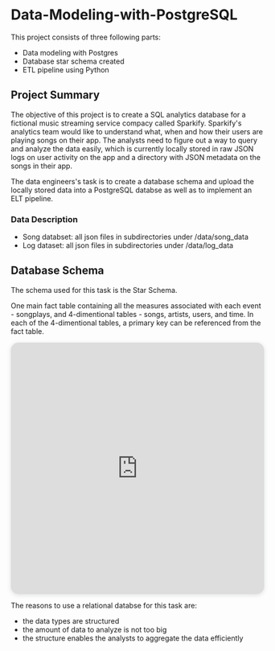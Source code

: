 # Data-Modeling-with-PostgreSQL

This project consists of three following parts: 
* Data modeling with Postgres
* Database star schema created 
* ETL pipeline using Python

## Project Summary 

The objective of this project is to create a SQL analytics database for a fictional music streaming service compacy called Sparkify. Sparkify's analytics team would like to 
understand what, when and how their users are playing songs on their app. The analysts need to figure out a way to query and analyze the data easily, which
is currently locally stored in raw JSON logs on user activity on the app and a directory with JSON metadata on the songs in their app.

The data engineers's task is to create a database schema and upload the locally stored data into a PostgreSQL databse as well as to implement an ELT pipeline.  

### Data Description 

* Song databset: all json files in subdirectories under /data/song_data
* Log dataset: all json files in subdirectories under /data/log_data 

## Database Schema

The schema used for this task is the Star Schema.

One main fact table containing all the measures associated with each event - songplays, and 4-dimentional tables - songs, artists, users, and time. In each of the 4-dimentional 
tables, a primary key can be referenced from the fact table. 

<iframe width="100%" height="500px" style="box-shadow: 0 2px 8px 0 rgba(63,69,81,0.16); border-radius:15px;" allowtransparency="true" allowfullscreen="true" scrolling="no" title="Embedded DrawSQL IFrame" frameborder="0" src="https://drawsql.app/dow/diagrams/data-modeling-with-postgresql/embed"></iframe>

The reasons to use a relational databse for this task are: 
* the data types are structured 
* the amount of data to analyze is not too big 
* the structure enables the analysts to aggregate the data efficiently 

## 
